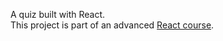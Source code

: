 A quiz built with React. <br />
This project is part of an advanced [React course](https://www.udemy.com/course/the-ultimate-react-course/).
